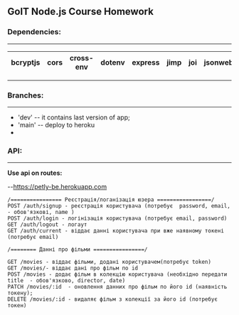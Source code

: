 ## GoIT Node.js Course Homework

### Dependencies:

---

| bcryptjs | cors | cross-env | dotenv | express | jimp | joi | jsonwebtoken | mongoose | http-errors |
| -------- | ---- | --------- | ------ | ------- | ---- | --- | ------------ | -------- | ----------- |

---

### Branches:

---

- 'dev' -- it contains last version of app;
- 'main' -- deploy to heroku
-

### API:

---

**Use api on routes:**

--https://petly-be.herokuapp.com

```
/================ Реєстрація/логанізація юзера =================/
POST /auth/signup - реєстрація користувача (потребує  password, email, - обов'язкові, name )
POST /auth/login - логінізація користувача (потребує email, password)
GET /auth/logout - логаут
GET /auth/current - віддає данні користувача при вже наявному токені (потребує email)

/======== Данні про фільми ================/

GET /movies - віддає фільми, додані користувачем(потребує token)
GET /movies/- віддає дані про фільм по id
POST /movies - додає фільм в колекцію користувача (необхідно передати title  - обов'язково, director, date)
PATCH /movies/:id  - оновлення данних про фільм по його id (наявність токену);
DELETE /movies/:id - видаляє фільм з колекції за його id (потребує токен)

